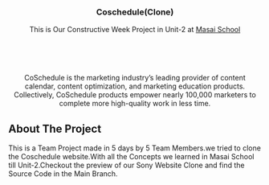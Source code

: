 <h3 align="center">Coschedule(Clone)</h3>

  <p align="center">
    This is Our Constructive Week Project in Unit-2 at <a href="https://www.masaischool.com/"> Masai School </a>  </p>
    <br />

<br/>
<br/>
<p align="center"> CoSchedule is the marketing industry’s leading provider of content calendar, content optimization, and marketing education products. Collectively, CoSchedule products empower nearly 100,000 marketers to complete more high-quality work in less time.</p>

## About The Project

This is a Team Project made in 5 days by 5 Team Members.we tried to clone the Coschedule website.With all the Concepts we learned in Masai School till Unit-2.Checkout the preview of our Sony Website Clone and find the Source Code in the Main Branch.

